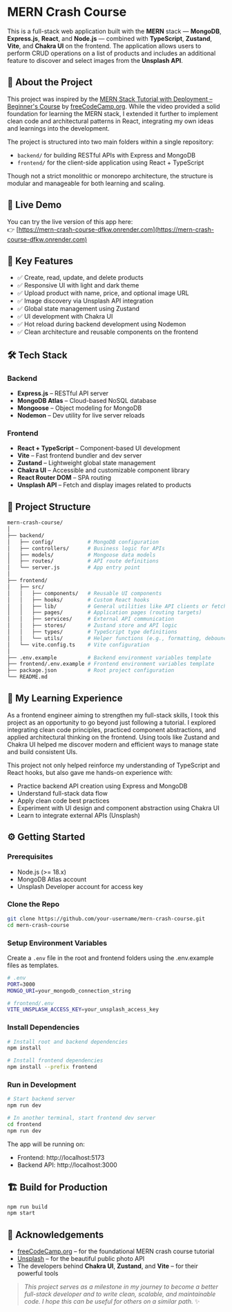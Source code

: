 # MERN Crash Course

This is a full-stack web application built with the **MERN** stack — **MongoDB**, **Express.js**, **React**, and **Node.js** — combined with **TypeScript**, **Zustand**, **Vite**, and **Chakra UI** on the frontend. The application allows users to perform CRUD operations on a list of products and includes an additional feature to discover and select images from the **Unsplash API**.

## 🌱 About the Project

This project was inspired by the [MERN Stack Tutorial with Deployment – Beginner's Course](https://youtu.be/O3BUHwfHf84?si=G8u5dtwF2t53PTtB) by [freeCodeCamp.org](http://freecodecamp.org/). While the video provided a solid foundation for learning the MERN stack, I extended it further to implement clean code and architectural patterns in React, integrating my own ideas and learnings into the development.

The project is structured into two main folders within a single repository:

- `backend/` for building RESTful APIs with Express and MongoDB
- `frontend/` for the client-side application using React + TypeScript

Though not a strict monolithic or monorepo architecture, the structure is modular and manageable for both learning and scaling.

## 🔗 Live Demo

You can try the live version of this app here:  
👉 [https://mern-crash-course-dfkw.onrender.com](https://mern-crash-course-dfkw.onrender.com)

## 🎯 Key Features

- ✅ Create, read, update, and delete products
- ✅ Responsive UI with light and dark theme
- ✅ Upload product with name, price, and optional image URL
- ✅ Image discovery via Unsplash API integration
- ✅ Global state management using Zustand
- ✅ UI development with Chakra UI
- ✅ Hot reload during backend development using Nodemon
- ✅ Clean architecture and reusable components on the frontend

## 🛠️ Tech Stack

### Backend
- **Express.js** – RESTful API server
- **MongoDB Atlas** – Cloud-based NoSQL database
- **Mongoose** – Object modeling for MongoDB
- **Nodemon** – Dev utility for live server reloads

### Frontend
- **React + TypeScript** – Component-based UI development
- **Vite** – Fast frontend bundler and dev server
- **Zustand** – Lightweight global state management
- **Chakra UI** – Accessible and customizable component library
- **React Router DOM** – SPA routing
- **Unsplash API** – Fetch and display images related to products

## 📁 Project Structure

```bash
mern-crash-course/
│
├── backend/
│   ├── config/           # MongoDB configuration
│   ├── controllers/      # Business logic for APIs
│   ├── models/           # Mongoose data models
│   ├── routes/           # API route definitions
│   └── server.js         # App entry point
│
├── frontend/
│   ├── src/
│   │   ├── components/   # Reusable UI components
│   │   ├── hooks/        # Custom React hooks
│   │   ├── lib/          # General utilities like API clients or fetch wrappers
│   │   ├── pages/        # Application pages (routing targets)
│   │   ├── services/     # External API communication
│   │   ├── stores/       # Zustand store and API logic
│   │   ├── types/        # TypeScript type definitions
│   │   └── utils/        # Helper functions (e.g., formatting, debouncing)
│   └── vite.config.ts    # Vite configuration
│
├── .env.example          # Backend environment variables template
├── frontend/.env.example # Frontend environment variables template
├── package.json          # Root project configuration
└── README.md
```

## 🧠 My Learning Experience

As a frontend engineer aiming to strengthen my full-stack skills, I took this project as an opportunity to go beyond just following a tutorial. I explored integrating clean code principles, practiced component abstractions, and applied architectural thinking on the frontend. Using tools like Zustand and Chakra UI helped me discover modern and efficient ways to manage state and build consistent UIs.

This project not only helped reinforce my understanding of TypeScript and React hooks, but also gave me hands-on experience with: 
- Practice backend API creation using Express and MongoDB
- Understand full-stack data flow
- Apply clean code best practices
- Experiment with UI design and component abstraction using Chakra UI
- Learn to integrate external APIs (Unsplash)

## ⚙️ Getting Started

### Prerequisites

- Node.js (>= 18.x)
- MongoDB Atlas account
- Unsplash Developer account for access key

### Clone the Repo

```bash
git clone https://github.com/your-username/mern-crash-course.git
cd mern-crash-course
```

### Setup Environment Variables
Create a `.env` file in the root and frontend folders using the .env.example files as templates.

```bash
# .env
PORT=3000
MONGO_URI=your_mongodb_connection_string

# frontend/.env
VITE_UNSPLASH_ACCESS_KEY=your_unsplash_access_key
```

### Install Dependencies

```bash
# Install root and backend dependencies
npm install

# Install frontend dependencies
npm install --prefix frontend
```

### Run in Development

```bash
# Start backend server
npm run dev

# In another terminal, start frontend dev server
cd frontend
npm run dev
```

The app will be running on:
- Frontend: http://localhost:5173
- Backend API: http://localhost:3000

## 🏗️ Build for Production

```bash
npm run build
npm start
```

## 🙏 Acknowledgements

- [freeCodeCamp.org](https://www.freecodecamp.org) – for the foundational MERN crash course tutorial  
- [Unsplash](https://unsplash.com/developers) – for the beautiful public photo API  
- The developers behind **Chakra UI**, **Zustand**, and **Vite** – for their powerful tools

> _This project serves as a milestone in my journey to become a better full-stack developer and to write clean, scalable, and maintainable code. I hope this can be useful for others on a similar path._ ✨

